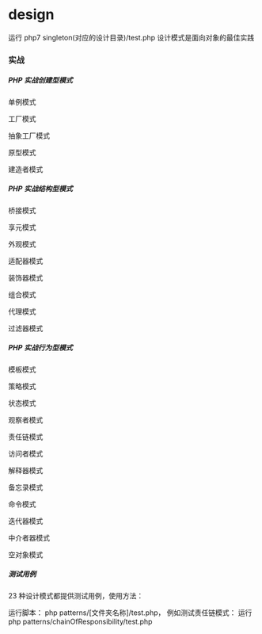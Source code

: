 # design 
运行 php7 singleton(对应的设计目录)/test.php
设计模式是面向对象的最佳实践

###  实战
##### PHP 实战创建型模式
单例模式

工厂模式

抽象工厂模式

原型模式

建造者模式

##### PHP 实战结构型模式
桥接模式

享元模式

外观模式

适配器模式

装饰器模式

组合模式

代理模式

过滤器模式

##### PHP 实战行为型模式
模板模式

策略模式

状态模式

观察者模式

责任链模式

访问者模式

解释器模式

备忘录模式

命令模式

迭代器模式

中介者器模式

空对象模式

##### 测试用例
23 种设计模式都提供测试用例，使用方法：

运行脚本： php patterns/[文件夹名称]/test.php，
例如测试责任链模式： 运行 php patterns/chainOfResponsibility/test.php
